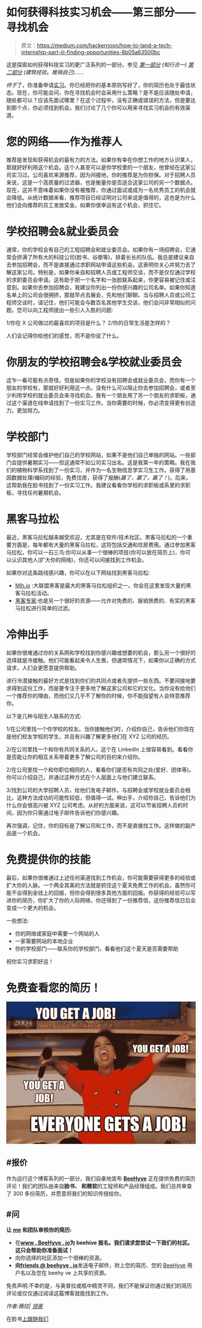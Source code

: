 # 如何获得科技实习机会——第三部分——寻找机会

> 原文：<https://medium.com/hackernoon/how-to-land-a-tech-internship-part-iii-finding-opportunities-8b05a63500bc>

这是探索如何获得科技实习的更广泛系列的一部分。参见 [*第一部分*](/beehyve/how-to-land-any-tech-internship-step-1-75cd81ae1ea6) *(知行合一)* [*第二部分*](/beehyve/how-to-land-any-tech-internship-because-you-can-part-ii-522e319761e5) *(建筑经验。推销自己)……*

*终于*了，你准备申请[实习](https://hackernoon.com/tagged/internships)。你已经把你的基本原则写好了，你的简历也处于最佳状态。现在，你可能会问，你在寻找机会时会采用什么策略？是不是应该随处申请，随处都可以？应该先面试哪里？在这个过程中，没有正确或错误的方法，但是要达到那个点，你必须找到机会。我们讨论了几个你可以用来寻找实习机会的有效渠道。

# **您的网络——作为推荐人**

推荐是发现和获得机会的最有力的方法。如果你有幸在你想工作的地方认识某人，那就好好利用这个机会。这个人甚至可以是你学校里的一个朋友，他曾经在这家公司实习过。公司喜欢来源推荐，因为间接地，你的推荐是为你担保。对于招聘人员来说，这是一个高质量的过滤器，也是衡量你是否适合这家公司的另一个数据点。现在，这并不意味着如果你没有被推荐，你通过面试或成为一名优秀员工的机会就会降低。从统计数据来看，推荐项目已经证明对公司来说是值得的，这也是为什么他们会向推荐的员工发放奖金。如果你很幸运有这个机会，抓住它。

# 学校招聘会&就业委员会

通常，你的学校会有自己的工程招聘会和就业委员会。如果你有一场招聘会，它通常会挤满了所有大的科技公司(脸书、谷歌等)，排着长长的队伍。我总是建议亲自去参加招聘会，而不是直接通过求职网站申请这些机会。这表明你关心并努力去了解这家公司。特别是，如果你亲自和招聘人员或工程师交谈，而不是仅仅通过学校的求职委员会申请。这有助于把一个名字和一张脸联系起来，你更容易被记住或注意到。如果你去参加招聘会，我建议你列出一份你感兴趣的公司名单。如果你知道名单上的公司会很拥挤，那就早点去展会，先和他们聊聊。当与招聘人员或公司工程师交谈时，请记住，他们可能会与数百名其他学生交谈，他们会问非常相似的问题。您可以向工程师提出一些引人入胜的问题:

1/你在 X 公司做过的最喜欢的项目是什么？
2/你的日常生活是怎样的？

人们会记得你给他们的感觉，而不是你说了什么。

# **你朋友的学校招聘会&学校就业委员会**

这乍一看可能有点奇怪，但是如果你的学校没有招聘会或就业委员会，而你有一个朋友的学校有，那就好好利用这一点。没有什么可以阻止你去参加招聘会，或者至少利用学校的就业委员会来寻找机会。我有一个朋友用了另一个朋友的求职板，通过这个渠道在线申请找到了一份实习工作。当你需要的时候，你必须变得更有创造力，更加努力。

# **学校部门**

学校部门经常会维护他们自己的学校网站，如果不是他们自己单独的网站。一些部门会提供暑期实习——但这通常不如公司实习出名。这是我第一年的策略。我在我们的植物科学系找到了一份实习，并作为一名生物信息学实习生工作。获得了用基因数据处理/编码的经验，免费住房，获得了报酬(*赢了，赢了，赢了！*)。后来，这帮助我在脸书找到了一份实习工作。我建议看看你学校的求职板或系里的求职板，寻找任何暑期机会。

# **黑客马拉松**

最近，黑客马拉松越来越受欢迎，尤其是在软件/技术社区。黑客马拉松的一个重要方面是，每年都有大量的黑客马拉松，这将包括交通和住房费用。通过参加黑客马拉松，你可以一石三鸟:你可以从事一个很棒的项目(你可以放在简历上)，你可以认识其他人(扩大你的网络)，你还可以间接找到工作机会。

如果你对这条路线感兴趣，你可以在以下网站找到黑客马拉松:

*   [Mlh.io](https://mlh.io/seasons/na-2018/events) :大联盟黑客是最大的黑客马拉松组织之一。你会在这里发现大量的黑客马拉松活动。
*   [黑客专家](https://www.hackalist.org/):也是另一个很好的资源——允许对免费的、报销旅费的、有奖的黑客马拉松进行简单的过滤。

# **冷伸出手**

如果你很难通过你的关系网和学校找到你感兴趣或想要的机会，那么另一个很好的选择就是冷接触。他们可能看起来令人生畏，但通常情况下，如果你以正确的方式请求，人们会更愿意提供帮助。

进行冷漠接触的最好方式是找到你们的共同点或者先提供一些东西。不要间接地要求得到这份工作，而是要专注于更多地了解这家公司和它的文化。当你没有给他们一个推荐你的理由，而他们又几乎不了解你的时候，你不能指望有人会特意推荐你。

以下是几种与陌生人联系的方式:

1/在公司里找一个你学校的校友。当你接触他们时，介绍你自己，告诉他们你现在是他们校友学校的学生，并且有兴趣了解更多他们在 XYZ 公司的经历。

2/在公司里找一个和你有共同关系的人。这个在 LinkedIn 上很容易看到。看看你是否能让你的相互关系带着更多了解公司的目的来介绍你。

2/在公司里找一个和你职位相同的人，看看你们是否有共同之处(爱好、团体等)。你可以介绍自己，并通过这种方式在个人层面上与他们建立联系。

3/找到公司的大学招聘人员，给他们发电子邮件。与招聘会或学校就业委员会相比，这种方法成功的可能性较低，但值得一试。伸出手，介绍你自己，告诉他们为什么你会很高兴被 XYZ 公司考虑。从好的方面来说，这可以节省招聘人员的时间，因为你只需通过电子邮件告诉他们你感兴趣。

再次强调，记住，你的目标是了解公司和工作，而不是直接找工作。这样做的副产品是一个机会。

# **免费提供你的技能**

最后，如果你很难通过上述任何渠道找到工作机会，你可能需要获得更多的经验或扩大你的人脉。一个两全其美的方法就是抓住这个夏天免费工作的机会。虽然你可能不会得到金钱上的回报，但你会得到很多其他方面的回报。你获得的经验可以写进你的简历，你扩大了你的人际网络，你还得到了一份推荐信，这份推荐信日后会变成一个更大的机会。

一些想法:

*   你的网络或家庭中需要一个网站的人
*   一家需要网站的本地企业
*   你的学校部门——联系你的学校部门，看看他们这个夏天是否需要帮助

祝你实习求职好运！

# 免费查看您的简历！

![](img/dfce6fb7e321df35ddd8c51611823940.png)

## #报价

作为运行这个博客系列的一部分，我们自豪地宣布 [**BeeHyve**](https://www.beehyve.io) 正在提供免费的简历评论！我们的团队由来自**脸书、** **和微软**的工程师和产品经理组成。我们总共审查了 300 多份简历，并愿意将我们的知识传授给你。

## #问

**让** [**me**](https://www.linkedin.com/in/verakutsenko) **和团队审核你的简历:**

*   在[**www . BeeHyve . io**](http://www.beehyve.io)**为 beehive 报名。我们请求您尝试一下我们的社区。这只会帮助你准备面试！**
*   向你选择的社区添加一个很棒的资源。
*   **向**[**friends @ beehyve . io**](mailto:freinds@beehyve.io)发送电子邮件，附上您的简历、您的 [BeeHyve](http://www.beehyve.io) 用户名以及您在 beehy ve 上共享的资源。

免责声明:不幸的是，与奥普拉或瓶中精灵不同，我们不能保证你通过我们的简历评论或仅仅通过阅读这篇博客就能找到工作。

*作者:薇拉|* [*领英*](https://www.linkedin.com/in/verakutsenko/)

在脸书[上跟随我们](https://www.facebook.com/beehyveCS/)